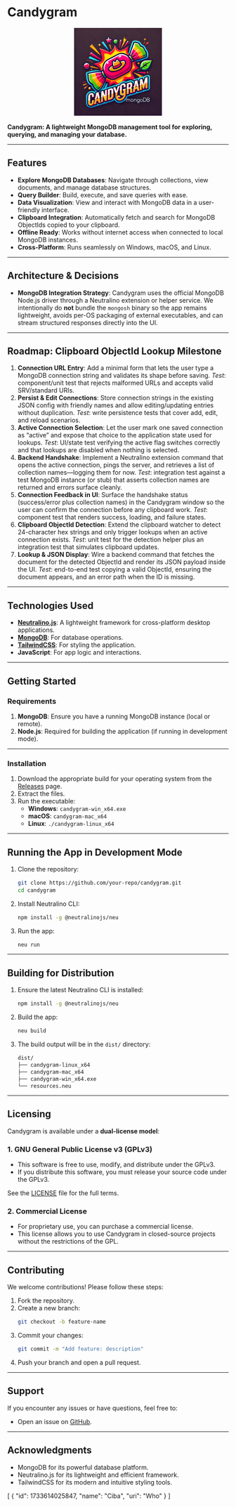 # **Candygram**

<p align="center">
  <img src="./resources/icons/candygram.png" alt="Candygram Logo" width="200">
</p>

**Candygram: A lightweight MongoDB management tool for exploring, querying, and managing your database.**

---

## **Features**

- **Explore MongoDB Databases**: Navigate through collections, view documents, and manage database structures.
- **Query Builder**: Build, execute, and save queries with ease.
- **Data Visualization**: View and interact with MongoDB data in a user-friendly interface.
- **Clipboard Integration**: Automatically fetch and search for MongoDB ObjectIds copied to your clipboard.
- **Offline Ready**: Works without internet access when connected to local MongoDB instances.
- **Cross-Platform**: Runs seamlessly on Windows, macOS, and Linux.

---

## **Architecture & Decisions**

- **MongoDB Integration Strategy**: Candygram uses the official MongoDB Node.js driver through a Neutralino extension or helper service. We intentionally do **not** bundle the `mongosh` binary so the app remains lightweight, avoids per-OS packaging of external executables, and can stream structured responses directly into the UI.

---

## **Roadmap: Clipboard ObjectId Lookup Milestone**

1. **Connection URL Entry**: Add a minimal form that lets the user type a MongoDB connection string and validates its shape before saving. _Test_: component/unit test that rejects malformed URLs and accepts valid SRV/standard URIs.
2. **Persist & Edit Connections**: Store connection strings in the existing JSON config with friendly names and allow editing/updating entries without duplication. _Test_: write persistence tests that cover add, edit, and reload scenarios.
3. **Active Connection Selection**: Let the user mark one saved connection as “active” and expose that choice to the application state used for lookups. _Test_: UI/state test verifying the active flag switches correctly and that lookups are disabled when nothing is selected.
4. **Backend Handshake**: Implement a Neutralino extension command that opens the active connection, pings the server, and retrieves a list of collection names—logging them for now. _Test_: integration test against a test MongoDB instance (or stub) that asserts collection names are returned and errors surface cleanly.
5. **Connection Feedback in UI**: Surface the handshake status (success/error plus collection names) in the Candygram window so the user can confirm the connection before any clipboard work. _Test_: component test that renders success, loading, and failure states.
6. **Clipboard ObjectId Detection**: Extend the clipboard watcher to detect 24-character hex strings and only trigger lookups when an active connection exists. _Test_: unit test for the detection helper plus an integration test that simulates clipboard updates.
7. **Lookup & JSON Display**: Wire a backend command that fetches the document for the detected ObjectId and render its JSON payload inside the UI. _Test_: end-to-end test copying a valid ObjectId, ensuring the document appears, and an error path when the ID is missing.

---

## **Technologies Used**

- **[Neutralino.js](https://neutralino.js.org)**: A lightweight framework for cross-platform desktop applications.
- **[MongoDB](https://www.mongodb.com)**: For database operations.
- **[TailwindCSS](https://tailwindcss.com)**: For styling the application.
- **JavaScript**: For app logic and interactions.

---

## **Getting Started**

### **Requirements**

1. **MongoDB**: Ensure you have a running MongoDB instance (local or remote).
2. **Node.js**: Required for building the application (if running in development mode).

---

### **Installation**

1. Download the appropriate build for your operating system from the [Releases](#) page.
2. Extract the files.
3. Run the executable:
   - **Windows**: `candygram-win_x64.exe`
   - **macOS**: `candygram-mac_x64`
   - **Linux**: `./candygram-linux_x64`

---

## **Running the App in Development Mode**

1. Clone the repository:

   ```bash
   git clone https://github.com/your-repo/candygram.git
   cd candygram
   ```

2. Install Neutralino CLI:

   ```bash
   npm install -g @neutralinojs/neu
   ```

3. Run the app:
   ```bash
   neu run
   ```

---

## **Building for Distribution**

1. Ensure the latest Neutralino CLI is installed:

   ```bash
   npm install -g @neutralinojs/neu
   ```

2. Build the app:

   ```bash
   neu build
   ```

3. The build output will be in the `dist/` directory:
   ```
   dist/
   ├── candygram-linux_x64
   ├── candygram-mac_x64
   ├── candygram-win_x64.exe
   └── resources.neu
   ```

---

## **Licensing**

Candygram is available under a **dual-license model**:

### **1. GNU General Public License v3 (GPLv3)**

- This software is free to use, modify, and distribute under the GPLv3.
- If you distribute this software, you must release your source code under the GPLv3.

See the [LICENSE](./LICENSE) file for the full terms.

### **2. Commercial License**

- For proprietary use, you can purchase a commercial license.
- This license allows you to use Candygram in closed-source projects without the restrictions of the GPL.

---

## **Contributing**

We welcome contributions! Please follow these steps:

1. Fork the repository.
2. Create a new branch:
   ```bash
   git checkout -b feature-name
   ```
3. Commit your changes:
   ```bash
   git commit -m "Add feature: description"
   ```
4. Push your branch and open a pull request.

---

## **Support**

If you encounter any issues or have questions, feel free to:

- Open an issue on [GitHub](#).

---

## **Acknowledgments**

- MongoDB for its powerful database platform.
- Neutralino.js for its lightweight and efficient framework.
- TailwindCSS for its modern and intuitive styling tools.

[
{
"id": 1733614025847,
"name": "Ciba",
"uri": "Who"
}
]
